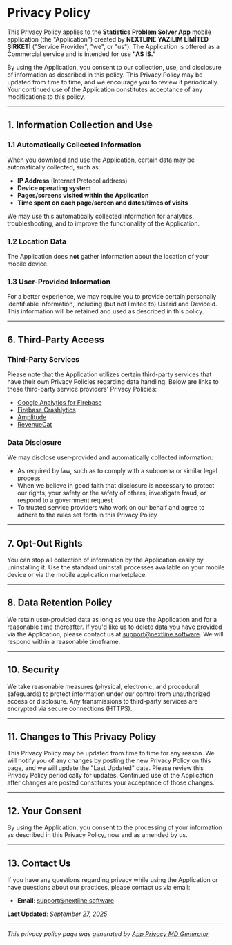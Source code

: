 # Privacy Policy

This Privacy Policy applies to the **Statistics Problem Solver App** mobile application (the "Application") created by **NEXTLINE YAZILIM LİMİTED ŞİRKETİ** ("Service Provider", "we", or "us"). The Application is offered as a Commercial service and is intended for use **"AS IS."**

By using the Application, you consent to our collection, use, and disclosure of information as described in this policy. This Privacy Policy may be updated from time to time, and we encourage you to review it periodically. Your continued use of the Application constitutes acceptance of any modifications to this policy.

---

## 1. Information Collection and Use

### 1.1 Automatically Collected Information
When you download and use the Application, certain data may be automatically collected, such as:
- **IP Address** (Internet Protocol address)
- **Device operating system**
- **Pages/screens visited within the Application**
- **Time spent on each page/screen and dates/times of visits**

We may use this automatically collected information for analytics, troubleshooting, and to improve the functionality of the Application.

### 1.2 Location Data
The Application does **not** gather information about the location of your mobile device.

### 1.3 User-Provided Information
For a better experience, we may require you to provide certain personally identifiable information, including (but not limited to) Userid and Deviceid. This information will be retained and used as described in this policy.





---

## 6. Third-Party Access

### Third-Party Services
Please note that the Application utilizes certain third-party services that have their own Privacy Policies regarding data handling. Below are links to these third-party service providers' Privacy Policies:

- [Google Analytics for Firebase](https://firebase.google.com/support/privacy)
- [Firebase Crashlytics](https://firebase.google.com/support/privacy)
- [Amplitude](https://amplitude.com/privacy)
- [RevenueCat](https://www.revenuecat.com/privacy)

### Data Disclosure
We may disclose user-provided and automatically collected information:
- As required by law, such as to comply with a subpoena or similar legal process
- When we believe in good faith that disclosure is necessary to protect our rights, your safety or the safety of others, investigate fraud, or respond to a government request
- To trusted service providers who work on our behalf and agree to adhere to the rules set forth in this Privacy Policy

---

## 7. Opt-Out Rights

You can stop all collection of information by the Application easily by uninstalling it. Use the standard uninstall processes available on your mobile device or via the mobile application marketplace.

---

## 8. Data Retention Policy

We retain user-provided data as long as you use the Application and for a reasonable time thereafter. If you'd like us to delete data you have provided via the Application, please contact us at [support@nextline.software](mailto:support@nextline.software). We will respond within a reasonable timeframe.


---

## 10. Security

We take reasonable measures (physical, electronic, and procedural safeguards) to protect information under our control from unauthorized access or disclosure. Any transmissions to third-party services are encrypted via secure connections (HTTPS).

---

## 11. Changes to This Privacy Policy

This Privacy Policy may be updated from time to time for any reason. We will notify you of any changes by posting the new Privacy Policy on this page, and we will update the "Last Updated" date. Please review this Privacy Policy periodically for updates. Continued use of the Application after changes are posted constitutes your acceptance of those changes.

---

## 12. Your Consent

By using the Application, you consent to the processing of your information as described in this Privacy Policy, now and as amended by us.

---

## 13. Contact Us

If you have any questions regarding privacy while using the Application or have questions about our practices, please contact us via email:

- **Email**: [support@nextline.software](mailto:support@nextline.software)

**Last Updated**: *September 27, 2025*

---

*This privacy policy page was generated by [App Privacy MD Generator](https://github.com/nextline-yazilim/app-privacy-md-generator)*